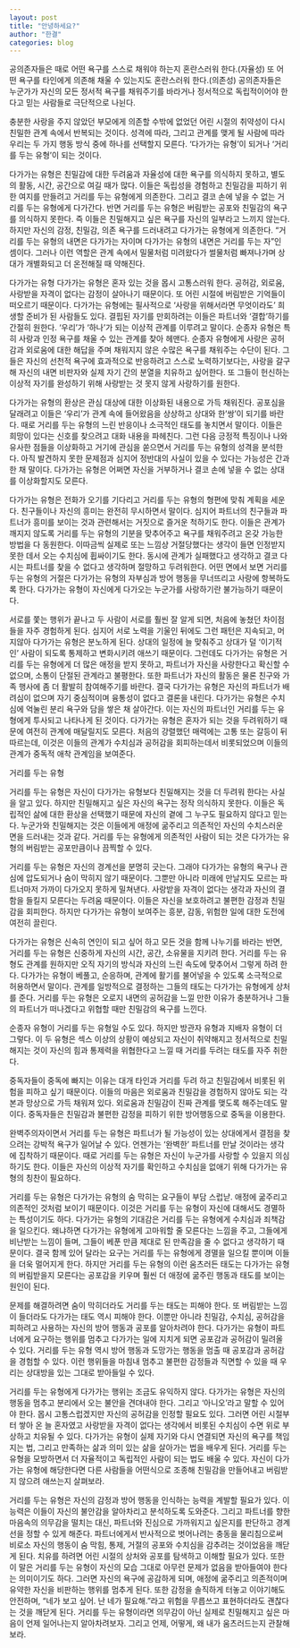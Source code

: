 ```yaml
---
layout: post
title: "안녕하세요?"
author: "한결"
categories: blog
---
```


공의존자들은 때로 어떤 욕구를 스스로 채워야 하는지 혼란스러워 한다.(자율성) 또 어떤 욕구를 타인에게 의존해 채울 수 있는지도 혼란스러워 한다.(의존성) 공의존자들은 누군가가 자신의 모든 정서적 욕구를 채워주기를 바라거나 정서적으로 독립적이어야 한다고 믿는 사람들로 극단적으로 나뉜다. 

충분한 사랑을 주지 않았던 부모에게 의존할 수밖에 없었던 어린 시절의 취약성이 다시 친밀한 관계 속에서 반복되는 것이다.
성격에 따라, 그리고 관계를 맺게 될 사람에 따라 우리는 두 가지 행동 방식 중에 하나를 선택할지 모른다. ‘다가가는 유형’이 되거나 ‘거리를 두는 유형’이 되는 것이다.

다가가는 유형은 친밀감에 대한 두려움과 자율성에 대한 욕구를 의식하지 못하고, 별도의 활동, 시간, 공간으로 여길 때가 많다. 이들은 독립성을 경험하고 친밀감을 피하기 위한 여지를 만들려고 거리를 두는 유형에게 의존한다. 그리고 결코 손에 넣을 수 없는 거리를 두는 유형에게 다가간다. 반면 거리를 두는 유형은 버림받는 공포와 친밀감의 욕구를 의식하지 못한다. 즉 이들은 친밀해지고 싶은 욕구를 자신의 일부라고 느끼지 않는다. 하지만 자신의 감정, 친밀감, 의존 욕구를 드러내려고 다가가는 유형에게 의존한다. “거리를 두는 유형의 내면은 다가가는 자이며 다가가는 유형의 내면은 거리를 두는 자”인 셈이다. 그러나 이런 역할은 관계 속에서 밀물처럼 미려왔다가 썰물처럼 빠져나가며 상대가 개별화되고 더 온전해질 때 약해진다. 

다가가는 유형
다가가는 유형은 혼자 있는 것을 몹시 고통스러워 한다. 공허감, 외로움, 사랑받을 자격이 없다는 감정이 살아나기 때문이다. 또 어린 시절에 버림받은 기억들이 떠오르기 때문이다. 다가가는 유형에는 필사적으로 ‘사랑을 위해서라면 무엇이라도’ 희생할 준비가 된 사람들도 있다. 결핍된 자기를 만회하려는 이들은 파트너와 ‘결합’하기를 간절히 원한다. ‘우리’가 ‘하나’가 되는 이상적 관계를 이루려고 말이다. 순종자 유형은 특히 사랑과 인정 욕구를 채울 수 있는 관계를 찾아 헤맨다. 순종자 유형에게 사랑은 공허감과 외로움에 대한 해답을 주며 채워지지 않은 수많은 욕구를 채워주는 수단이 된다. 그들은 자신의 선천적 욕구에 효과적으로 반응하려고 스스로 노력하기보다는, 사랑을 갈구해 자신의 내면 비판자와 실제 자기 간의 분열을 치유하고 싶어한다. 또 그들이 헌신하는 이상적 자기를 완성하기 위해 사랑받는 것 못지 않게 사랑하기를 원한다. 

다가가는 유형의 환상은 관심 대상에 대한 이상화된 내용으로 가득 채워진다. 공포심을 달래려고 이들은 ‘우리’가 관계 속에 들어왔음을 상상하고 상대와 한’쌍’이 되기를 바란다. 때로 거리를 두는 유형의 느린 반응이나 소극적인 태도를 놓치면서 말이다. 이들은 희망이 있다는 신호를 찾으려고 대화 내용을 파헤친다. 그런 다음 긍정적 특징이나 나와 유사한 점들을 이상화하고 거기에 관심을 쏟으면서 거리를 두는 유형의 성격을 분석한다. 아직 발견하지 못한 문제점과 심지어 정반대의 사실이 있을 수 있다는 가능성은 간과한 채 말이다. 다가가는 유형은 어쩌면 자신을 거부하거나 결코 손에 넣을 수 없는 상대를 이상화할지도 모른다. 

다가가는 유형은 전화가 오기를 기다리고 거리를 두는 유형의 형편에 맞춰 계획을 세운다. 친구들이나 자신의 흥미는 완전히 무시하면서 말이다. 심지어 파트너의 친구들과 파트너가 흥미를 보이는 것과 관련해서는 거짓으로 즐거운 척하기도 한다. 이들은 관계가 깨지지 않도록 거리를 두는 유형의 기분을 맞추어주고 욕구를 채워주려고 온갖 가능한 방법을 다 동원한다. 이따금씩 실제로 또는 느낌상 거절당했다는 생각이 들면 인정받지 못한 데서 오는 수치심에 휩싸이기도 한다. 동시에 관계가 실패했다고 생각하고 결코 다시는 파트너를 찾을 수 없다고 생각하며 절망하고 두려워한다.
어떤 면에서 보면 거리를 두는 유형의 거절은 다가가는 유형의 자부심과 방어 행동을 무너뜨리고 사랑에 항복하도록 한다. 다가가는 유형이 자신에게 다가오는 누군가를 사랑하기란 불가능하기 때문이다. 

서로를 쫓는 행위가 끝나고 두 사람이 서로를 훨씬 잘 알게 되면, 처음에 놓쳤던 차이점들을 자주 경험하게 된다. 심지어 서로 노력을 기울인 뒤에도 그런 패턴은 지속되고, 머지않아 다가가는 유형은 분노하게 된다. 상대의 일정에 늘 맞춰주고 상대가 덜 ‘이기적인’ 사람이 되도록 통제하고 변화시키려 애쓰기 때문이다. 그런데도 다가가는 유형은 거리를 두는 유형에게 더 많은 애정을 받지 못하고, 파트너가 자신을 사랑한다고 확신할 수 없으며, 소통이 단절된 관계라고 불평한다. 또한 파트너가 자신의 활동은 물론 친구와 가족 행사에 좀 더 활발히 참여해주기를 바란다. 결국 다가가는 유형은 자신의 파트너가 배려심이 없으며 자기 중심적이며 융통성이 없다고 결론을 내린다.
다가가는 유형은 수치심에 억눌린 분리 욕구와 담을 쌓은 채 살아간다. 이는 자신의 파트너인 거리를 두는 유형에게 투사되고 나타나게 된 것이다. 다가가는 유형은 혼자가 되는 것을 두려워하기 때문에 여전히 관계에 매달릴지도 모른다. 처음의 강렬했던 매력에는 고통 또는 갈등이 뒤따르는데, 이것은 이들의 관계가 수치심과 공허감을 회피하는데서 비롯되었으며 이들의 관계가 중독적 애착 관계임을 보여준다.


거리를 두는 유형

거리를 두는 유형은 자신이 다가가는 유형보다 친밀해지는 것을 더 두려워 한다는 사실을 알고 있다. 하지만 친밀해지고 싶은 자신의 욕구는 정작 의식하지 못한다. 이들은 독립적인 삶에 대한 환상을 선택했기 때문에 자신의 곁에 그 누구도 필요하지 않다고 믿는다. 누군가와 친밀해지는 것은 이들에게 애정에 굶주리고 의존적인 자신의 수치스러운 면을 드러내는 것과 같다. 거리를 두는 유형에게 의존적인 사람이 되는 것은 다가가는 유형의 버림받는 공포만큼이나 끔찍할 수 있다. 

거리를 두는 유형은 자신의 경계선을 분명히 긋는다. 그래야 다가가는 유형의 욕구나 관심에 압도되거나 숨이 막히지 않기 때문이다. 그뿐만 아니라 미래에 만날지도 모르는 파트너마저 가까이 다가오지 못하게 밀쳐낸다. 사랑받을 자격이 없다는 생각과 자신의 결함을 들킬지 모른다는 두려움 때문이다. 이들은 자신을 보호하려고 불편한 감정과 친밀감을 회피한다. 하지만 다가가는 유형이 보여주는 흥분, 감동, 위험한 일에 대한 도전에 여전히 끌린다. 

다가가는 유형은 신속히 연인이 되고 싶어 하고 모든 것을 함께 나누기를 바라는 반면, 거리를 두는 유형은 신중하게 자신의 시간, 공간, 소유물을 지키려 한다. 거리를 두는 유형도 관계를 원하지만 오직 자기의 방식과 자신의 느린 속도에 맞추어서 그렇게 하려 한다. 다가가는 유형이 베풀고, 순응하며, 관계에 활기를 불어넣을 수 있도록 소극적으로 허용하면서 말이다. 관계를 일방적으로 결정하는 그들의 태도는 다가가는 유형에게 상처를 준다. 거리를 두는 유형은 오로지 내면의 공허감을 느낄 만한 이유가 충분하거나 그들의 파트너가 떠나겠다고 위협할 때만 친밀감의 욕구를 느낀다.

순종자 유형이 거리를 두는 유형일 수도 있다. 하지만 방관자 유형과 지배자 유형이 더 그렇다. 이 두 유형은 섹스 이상의 상황이 예상되고 자신이 취약해지고 정서적으로 친밀해지는 것이 자신의 힘과 통제력을 위협한다고 느낄 때 거리를 두려는 태도를 자주 취한다. 

중독자들이 중독에 빠지는 이유는 대개 타인과 거리를 두려 하고 친밀감에서 비롯된 위험을 피하고 싶기 때문이다. 이들의 마음은 외로움과 친밀감을 경험하지 않아도 되는 각본과 망상으로 가득 채워져 있다. 외로움과 친밀감이 진짜 관계를 맺도록 해주는데도 말이다. 중독자들은 친밀감과 불편한 감정을 피하기 위한 방어행동으로 중독을 이용한다. 

완벽주의자이면서 거리를 두는 유형은 파트너가 될 가능성이 있는 상대에게서 결점을 찾으려는 강박적 욕구가 일어날 수 있다. 언젠가는 ‘완벽한’ 파트너를 만날 것이라는 생각에 집착하기 때문이다. 때로 거리를 두는 유형은 자신이 누군가를 사랑할 수 있을지 의심하기도 한다. 이들은 자신의 이상적 자기를 확인하고 수치심을 없애기 위해 다가가는 유형의 칭찬이 필요하다. 

거리를 두는 유형은 다가가는 유형의 숨 막히는 요구들이 부담 스럽낟. 애정에 굶주리고 의존적인 것처럼 보이기 때문이다. 이것은 거리를 두는 유형이 자신에 대해서도 경멸하는 특성이기도 하다. 다가가는 유형의 기대감은 거리를 두는 유형에게 수치심과 죄책감을 일으킨다. 왜냐하면 다가가는 유형에게 고마워할 줄 모른다는 느낌을 주고, 그들에게 비난받는 느낌이 들며, 그들이 베푼 만큼 제대로 된 만족감을 줄 수 없다고 생각하기 때문이다. 결국 함께 있어 달라는 요구는 거리를 두는 유형에게 경멸을 일으킬 뿐이며 이들을 더욱 멀어지게 한다. 하지만 거리를 두는 유형의 이런 움츠러든 태도는 다가가는 유형의 버림받을지 모른다는 공포감을 키우며 훨씬 더 애정에 굶주린 행동과 태도를 보이는 원인이 된다. 


문제를 해결하려면 숨이 막히더라도 거리를 두는 태도는 피해야 한다. 또 버림받는 느낌이 들더라도 다가가는 태도 역시 피해야 한다. 이뿐만 아니라 친밀감, 수치심, 공허감을 피하려고 사용하는 자신의 방어 행동과 공포를 알아차려야 한다. 다가가는 유형이 파트너에게 요구하는 행위를 멈추고 다가가는 일에 지치게 되면 공포감과 공허감이 밀려올 수 있다. 거리를 두는 유형 역시 방어 행동과 도망가는 행동을 멈출 때 공포감과 공허감을 경험할 수 있다. 이런 행위들을 마침내 멈추고 불편한 감정들과 직면할 수 있을 때 우리는 상대방을 있는 그대로 받아들일 수 있다.

거리를 두는 유형에게 다가가는 행위는 조금도 유익하지 않다. 다가가는 유형은 자신의 행동을 멈추고 분리에서 오는 불안을 견뎌내야 한다. 그리고 ‘아니오’라고 말할 수 있어야 한다. 몹시 고통스럽겠지만 자신의 공허감을 인정할 필요도 있다. 그러면 어린 시절부터 쌓아 온 늘 혼자였고 사랑받을 자격이 없다는 생각에서 비롯된 수치심이 수면 위로 부상하고 치유될 수 있다. 다가가는 유형이 실제 자기와 다시 연결되면 자신의 욕구를 책임지는 법, 그리고 만족하는 삶과 의미 있는 삶을 살아가는 법을 배우게 된다. 거리를 두는 유형을 모방하면서 더 자율적이고 독립적인 사람이 되는 법도 배울 수 있다. 자신이 다가가는 유형에 해당한다면 다른 사람들을 어떤식으로 조종해 친밀감을 만들어내고 버림받지 않으려 애쓰는지 살펴보라.

거리를 두는 유형은 자신의 감정과 방어 행동을 인식하는 능력을 계발할 필요가 있다. 이 능력은 이들이 자신의 불안감을 알아차리고 분석하도록 도와준다. 그리고 파트너를 향한 마음속의 의무감을 떨치는 대신, 파트너와 진심으로 가까워지고 싶은지를 판단하고 경계선을 정할 수 있게 해준다. 파트너에게서 반사적으로 벗어나려는 충동을 물리침으로써 비로소 자신의 행동이 숨 막힘, 통제, 거절의 공포와 수치심을 감추려는 것이었음을 깨닫게 된다. 치유를 하려면 어린 시절의 상처와 공포를 탐색하고 이해할 필요가 있다. 또한 이 말은 거리를 두는 유형이 자신의 모습 그대로 아무런 문제가 없음을 받아들여야 한다는 의미이기도 하다. 그러면 자신의 욕구에 공감하게 되며, 애정에 굶주리고 의존적이며 유약한 자신을 비판하는 행위를 멈추게 된다. 또한 감정을 솔직하게 터놓고 이야기해도 안전하며, “네가 보고 싶어. 난 네가 필요해.”라고 위험을 무릅쓰고 표현하더라도 괜찮다는 것을 깨닫게 된다. 거리를 두는 유형이라면 의무감이 아닌 실제로 친밀해지고 싶은 마음이 언제 일어나는지 알아차려보자. 그리고 언제, 어떻게, 왜 내가 움츠러드는지 관찰해보라.

